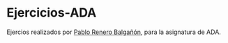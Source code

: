 # Ejercicios-ADA
Ejercios realizados por [Pablo Renero Balgañón](href://github.com/Canario0), para la asignatura de ADA.